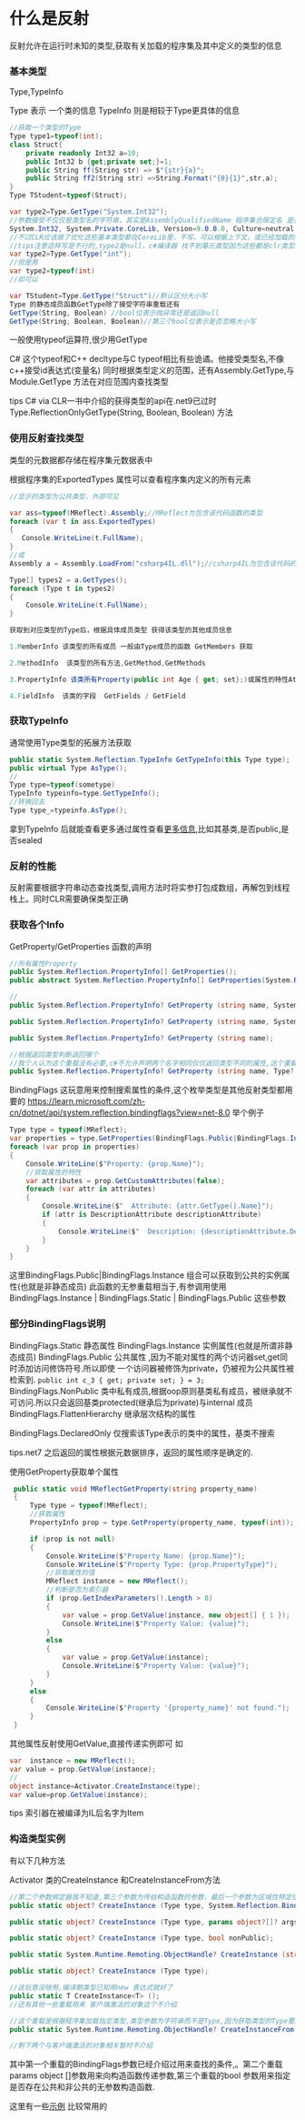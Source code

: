 # 什么是反射
反射允许在运行时未知的类型,获取有关加载的程序集及其中定义的类型的信息

### 基本类型
Type,TypeInfo

Type 表示 一个类的信息
TypeInfo 则是相较于Type更具体的信息

```c#
//获取一个类型的Type
Type type1=typeof(int);
class Struct{
    private readonly Int32 a=10;
    public Int32 b {get;private set;}=1;
    public String ff(String str) => $"{str}{a}";
    public String ff2(String str) =>String.Format("{0}{1}",str,a);
}
Type TStudent=typeof(Struct);

var type2=Type.GetType("System.Int32");
//参数接受不仅仅是类型名的字符串，其实是AssemblyQualifiedName 程序集合限定名 是类关联的程序集名称和类型的完全限定名称。System.Int32的程序集限定名称 
System.Int32, System.Private.CoreLib, Version=9.0.0.0, Culture=neutral, PublicKeyToken=....
//不过CLR应该做了优化这些基本类型都在CoreLib里，不写，可以根据上下文，或已经加载的程序集找
//tips注意这样写是不行的,type2是null，c#编译器 找不到基元类型因为这些都是clr类型的别名，GetType的string
var type2=Type.GetType("int");
//但是用
var type2=typeof(int)
//却可以

var TStudent=Type.GetType("Struct")//默认区分大小写
Type 的静态成员函数GetType除了接受字符串重载还有
GetType(String, Boolean) //bool位表示抛异常还是返回null
GetType(String, Boolean, Boolean)//第三个bool位表示是否忽略大小写
```
一般使用typeof运算符,很少用GetType

C# 这个typeof和C++ decltype与C typeof相比有些诡谲。他接受类型名,不像c++接受id表达式(变量名)
同时根据类型定义的范围，还有Assembly.GetType,与 Module.GetType 方法在对应范围内查找类型

tips
C# via CLR一书中介绍的获得类型的api在.net9已过时
Type.ReflectionOnlyGetType(String, Boolean, Boolean) 方法
### 使用反射查找类型
类型的元数据都存储在程序集元数据表中

根据程序集的ExportedTypes 属性可以查看程序集内定义的所有元素
```c#
//显示的类型为公共类型，外部可见

var ass=typeof(MReflect).Assembly;//MReflect为包含该代码函数的类型
foreach (var t in ass.ExportedTypes) 
{ 
   Console.WriteLine(t.FullName);
}
//或
Assembly a = Assembly.LoadFrom("csharp4IL.dll");//csharp4IL为包含该代码的程序集，当然也可以查看其他程序集

Type[] types2 = a.GetTypes();
foreach (Type t in types2)
{
    Console.WriteLine(t.FullName);
}

获取到对应类型的Type后，根据具体成员类型 获得该类型的其他成员信息

1.MemberInfo 该类型的所有成员 一般由Type成员的函数 GetMembers 获取

2.MethodInfo  该类型的所有方法,GetMethod,GetMethods

3.PropertyInfo 该类所有Property(public int Age { get; set};)或属性的特性Attribute ,一般由Type成员的函数，GetProperty/GetProperties获取

4.FieldInfo  该类的字段  GetFields / GetField 

```
### 获取TypeInfo
通常使用Type类型的拓展方法获取
```c#
public static System.Reflection.TypeInfo GetTypeInfo(this Type type);
public virtual Type AsType();
//
Type type=typeof(sometype)
TypeInfo typeinfo=type.GetTypeInfo();
//转换回去
Type type_=typeinfo.AsType();
```
拿到TypeInfo 后就能查看更多通过属性查看[更多信息](https://learn.microsoft.com/zh-cn/dotnet/api/system.reflection.typeinfo?view=net-8.0#properties),比如其基类,是否public,是否sealed

### 反射的性能
反射需要根据字符串动态查找类型,调用方法时将实参打包成数组，再解包到线程栈上。同时CLR需要确保类型正确

### 获取各个Info
GetProperty/GetProperties 函数的声明
```c#
//所有属性Property
public System.Reflection.PropertyInfo[] GetProperties();
public abstract System.Reflection.PropertyInfo[] GetProperties(System.Reflection.BindingFlags bindingAttr);

//
public System.Reflection.PropertyInfo? GetProperty (string name, System.Reflection.BindingFlags bindingAttr, System.Reflection.Binder? binder, Type? returnType, Type[] types, System.Reflection.ParameterModifier[]? modifiers);

public System.Reflection.PropertyInfo? GetProperty (string name, System.Reflection.BindingFlags bindingAttr);

public System.Reflection.PropertyInfo? GetProperty (string name);

//根据返回类型判断返回哪个
//我个人认为这个重载没有必要,c#不允许声明两个名字相同仅仅返回类型不同的属性,这个重载只有在索引器能用到
public System.Reflection.PropertyInfo? GetProperty (string name, Type? returnType);
```
BindingFlags 这玩意用来控制搜索属性的条件,这个枚举类型是其他反射类型都用要的
<https://learn.microsoft.com/zh-cn/dotnet/api/system.reflection.bindingflags?view=net-8.0>
举个例子
```c#
Type type = typeof(MReflect);
var properties = type.GetProperties(BindingFlags.Public|BindingFlags.Instance);
foreach (var prop in properties)
{
    Console.WriteLine($"Property: {prop.Name}");
    //获取属性的特性
    var attributes = prop.GetCustomAttributes(false);
    foreach (var attr in attributes)
    {
        Console.WriteLine($"  Attribute: {attr.GetType().Name}");
        if (attr is DescriptionAttribute descriptionAttribute)
        {
            Console.WriteLine($"  Description: {descriptionAttribute.Description}");
        }
    }
}


```
这里BindingFlags.Public|BindingFlags.Instance 组合可以获取到公共的实例属性(也就是非静态成员)
此函数的无参重载相当于,有参调用使用 BindingFlags.Instance | BindingFlags.Static | BindingFlags.Public 这些参数
### 部分BindingFlags说明
BindingFlags.Static    静态属性
BindingFlags.Instance  实例属性(也就是所谓非静态成员)
BindingFlags.Public  公共属性 ,因为不能对属性的两个访问器set,get同时添加访问修饰符号.所以即使 一个访问器被修饰为private，仍被视为公共属性被检索到.
`public int c_3 { get; private set; } = 3;`
BindingFlags.NonPublic   类中私有成员,根据oop原则基类私有成员，被继承就不可访问.所以只会返回基类protected(继承后为private)与internal 成员
BindingFlags.FlattenHierarchy  继承层次结构的属性

BindingFlags.DeclaredOnly  仅搜索该Type表示的类中的属性，基类不搜索

tips.net7 之后返回的属性根据元数据排序，返回的属性顺序是确定的.


使用GetProperty获取单个属性
```c#
 public static void MReflectGetProperty(string property_name)
 {
     Type type = typeof(MReflect);
     //获取属性
     PropertyInfo prop = type.GetProperty(property_name, typeof(int));

     if (prop is not null)
     {
         Console.WriteLine($"Property Name: {prop.Name}");
         Console.WriteLine($"Property Type: {prop.PropertyType}");
         //获取属性的值
         MReflect instance = new MReflect();
         //判断是否为索引器
         if (prop.GetIndexParameters().Length > 0)
         {
             var value = prop.GetValue(instance, new object[] { 1 });
             Console.WriteLine($"Property Value: {value}");
         }
         else
         {
             var value = prop.GetValue(instance);
             Console.WriteLine($"Property Value: {value}");
         }
     }
     else
     {
         Console.WriteLine($"Property '{property_name}' not found.");
     }
 }
```
其他属性反射使用GetValue,直接传递实例即可
如
```c#
var  instance = new MReflect(); 
var value = prop.GetValue(instance);
//
object instance=Activator.CreateInstance(type);
var value=prop.GetValue(instance);
```
tips 索引器在被编译为IL后名字为Item

### 构造类型实例
有以下几种方法

Activator 类的CreateInstance 和CreateInstanceFrom方法
```c#
//第二个参数绑定器我不知道,第三个参数为传给构造函数的参数，最后一个参数为区域性特定信息,经常设置为null,采用当前线程的CultureInfo
public static object? CreateInstance (Type type, System.Reflection.BindingFlags bindingAttr, System.Reflection.Binder? binder, object?[]? args, System.Globalization.CultureInfo? culture);

public static object? CreateInstance (Type type, params object?[]? args);

public static object? CreateInstance (Type type, bool nonPublic);

public static System.Runtime.Remoting.ObjectHandle? CreateInstance (string assemblyName, string typeName);

public static object? CreateInstance (Type type);

//这玩意没啥用,编译期类型已知用new 表达式就好了
public static T CreateInstance<T> ();
//还有其他一些重载用来 客户端激活的对象这个不介绍

//这个重载是根据程序集加载指定类型,类型参数为字符串而不是Type,因为获取类型的Type要加载对应的程序集
public static System.Runtime.Remoting.ObjectHandle? CreateInstanceFrom (string assemblyFile, string typeName);

//剩下两个与客户端激活的对象相关暂时不介绍

```
其中第一个重载的BindingFlags参数已经介绍过用来查找的条件,。第二个重载params object []参数用来向构造函数传递参数,第三个重载的bool 参数用来指定 是否存在公共和非公共的无参数构造函数. 

这里有一些[示例](https://learn.microsoft.com/zh-cn/dotnet/api/system.activator.createinstance?view=net-8.0#system-activator-createinstance-1)
比较常用的
```c#

```
